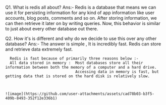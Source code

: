 Q1. What is redis all about?
Ans:- Redis is a database that means we can use it for persisting information for any kind of app information like user accounts, blog posts, comments and so on.
       After storing information, we can then retrieve it later on by writing queries. Now, this behavior is similar to just about every other database out there.
       
Q2. How it's is different and why do we decide to use this over any other database?
Ans:- The answer is simple , It is incredibly fast. Redis can store and retrieve data extremely fast.
     
      Redis is fast because of primarily three reasons below :-  
      All data stored in memory :  Most databases store all their information between both the memory of a computer and a hard drive.
                                   Accessing data in memory is fast, but getting data that is stored on the hard disk is relatively slow.

     
                
    ![image](https://github.com/user-attachments/assets/cad78b03-b3f5-409b-8493-352f12e336b1)
